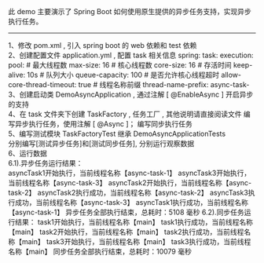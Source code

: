 此 demo 主要演示了 Spring Boot 如何使用原生提供的异步任务支持，实现异步执行任务。
____
1、修改 pom.xml , 引入 spring boot 的 web 依赖和 test 依赖  
2、创建配置文件 application.yml , 配置 task 相关信息
spring:
  task:
    execution:
      pool:
        # 最大线程数
        max-size: 16
        # 核心线程数
        core-size: 16
        # 存活时间
        keep-alive: 10s
        # 队列大小
        queue-capacity: 100
        # 是否允许核心线程超时
        allow-core-thread-timeout: true
      # 线程名称前缀
      thread-name-prefix: async-task-
3、创建启动类 DemoAsyncApplication , 通过注解 [ @EnableAsync ] 开启异步的支持  
4、在 task 文件夹下创建 TaskFactory , 任务工厂 , 其他说明请直接阅读文件
    编写异步执行任务，使用注解 [ @Async ]； 编写同步执行任务  
5、编写测试模块 TaskFactoryTest 继承 DemoAsyncApplicationTests  
    分别编写[测试异步任务]和[测试同步任务], 分别运行观察数据  
6、运行数据  
   6.1).异步任务运行结果：  
       asyncTask1开始执行，当前线程名称【async-task-1】
       asyncTask3开始执行，当前线程名称【async-task-3】
       asyncTask2开始执行，当前线程名称【async-task-2】
       asyncTask2执行成功，当前线程名称【async-task-2】
       asyncTask3执行成功，当前线程名称【async-task-3】
       asyncTask1执行成功，当前线程名称【async-task-1】
       异步任务全部执行结束，总耗时：5108 毫秒
   6.2).同步任务运行结果：
       task1开始执行，当前线程名称【main】
       task1执行成功，当前线程名称【main】
       task2开始执行，当前线程名称【main】
       task2执行成功，当前线程名称【main】
       task3开始执行，当前线程名称【main】
       task3执行成功，当前线程名称【main】
       同步任务全部执行结束，总耗时：10079 毫秒
    
    
    
